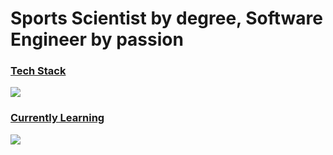 # Sports Scientist by degree, Software Engineer by passion

<p align="left">
  <span>
    <h3 style="text-decoration: underline;"><isn>Tech Stack</isn></h3>
    <img src="https://skillicons.dev/icons?i=react,tailwind,css,ts,nodejs,py,graphql,aws&perline=4" />
  </span>
  <span>
    <h3 style="text-decoration: underline;">Currently Learning</h3>
    <img src="https://skillicons.dev/icons?i=rust&perline=2" />
  </span>
</p>
